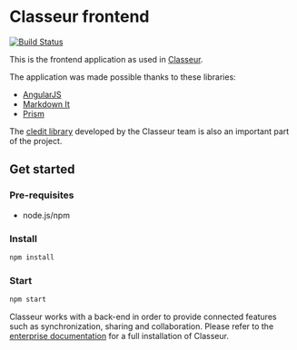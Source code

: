 # Classeur frontend

[![Build Status](https://travis-ci.org/classeur/classeur.svg)](https://travis-ci.org/classeur/classeur)

This is the frontend application as used in [Classeur](https://app.classeur.io).

The application was made possible thanks to these libraries:

- [AngularJS](https://github.com/angular/angular.js)
- [Markdown It](https://github.com/markdown-it/markdown-it)
- [Prism](https://github.com/PrismJS/prism)

The [cledit library](https://github.com/classeur/cledit) developed by the Classeur team is also an important part of the project.


## Get started

### Pre-requisites

- node.js/npm

### Install

```sh
npm install
```

### Start

```sh
npm start
```

Classeur works with a back-end in order to provide connected features such as synchronization, sharing and collaboration. Please refer to the [enterprise documentation](http://classeur.io/help/enterprise/) for a full installation of Classeur.


